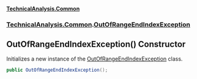 #### [TechnicalAnalysis.Common](TechnicalAnalysis.Common.md 'TechnicalAnalysis.Common')
### [TechnicalAnalysis.Common](TechnicalAnalysis.Common.md#TechnicalAnalysis.Common 'TechnicalAnalysis.Common').[OutOfRangeEndIndexException](OutOfRangeEndIndexException.md 'TechnicalAnalysis.Common.OutOfRangeEndIndexException')

## OutOfRangeEndIndexException() Constructor

Initializes a new instance of the [OutOfRangeEndIndexException](OutOfRangeEndIndexException.md 'TechnicalAnalysis.Common.OutOfRangeEndIndexException') class.

```csharp
public OutOfRangeEndIndexException();
```